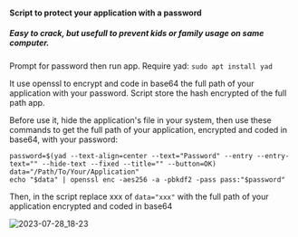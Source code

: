 #### Script to protect your application with a password

##### Easy to crack, but usefull to prevent kids or family usage on same computer.

Prompt for password then run app. Require yad: `sudo apt install yad`

It use openssl to encrypt and code in base64 the full path of your application with your password. Script store the hash encrypted of the full path app.

Before use it, hide the application's file in your system, then use these commands to get the full path of your application, encrypted and coded in base64, with your password:
```
password=$(yad --text-align=center --text="Password" --entry --entry-text="" --hide-text --fixed --title="" --button=OK)
data="/Path/To/Your/Application"
echo "$data" | openssl enc -aes256 -a -pbkdf2 -pass pass:"$password"
```

Then, in the script replace xxx of `data="xxx"` with the full path of your application encrypted and coded in base64


![2023-07-28_18-23](https://github.com/floating/frame/assets/24923693/14cd01d9-efa8-4483-b346-05afbd1c904b)

